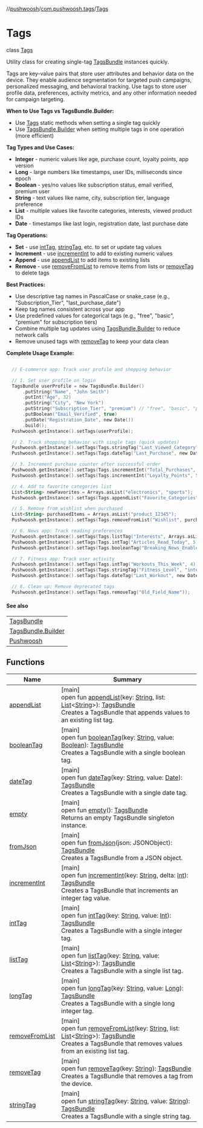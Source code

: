//[pushwoosh](../../../index.md)/[com.pushwoosh.tags](../index.md)/[Tags](index.md)

# Tags

class [Tags](index.md)

Utility class for creating single-tag [TagsBundle](../-tags-bundle/index.md) instances quickly. 

 Tags are key-value pairs that store user attributes and behavior data on the device. They enable audience segmentation for targeted push campaigns, personalized messaging, and behavioral tracking. Use tags to store user profile data, preferences, activity metrics, and any other information needed for campaign targeting. 

**When to Use Tags vs TagsBundle.Builder:**

- Use [Tags](index.md) static methods when setting a single tag quickly
- Use [TagsBundle.Builder](../-tags-bundle/-builder/index.md) when setting multiple tags in one operation (more efficient)

**Tag Types and Use Cases:**

- **Integer** - numeric values like age, purchase count, loyalty points, app version
- **Long** - large numbers like timestamps, user IDs, milliseconds since epoch
- **Boolean** - yes/no values like subscription status, email verified, premium user
- **String** - text values like name, city, subscription tier, language preference
- **List** - multiple values like favorite categories, interests, viewed product IDs
- **Date** - timestamps like last login, registration date, last purchase date

**Tag Operations:**

- **Set** - use [intTag](int-tag.md), [stringTag](string-tag.md), etc. to set or update tag values
- **Increment** - use [incrementInt](increment-int.md) to add to existing numeric values
- **Append** - use [appendList](append-list.md) to add items to existing lists
- **Remove** - use [removeFromList](remove-from-list.md) to remove items from lists or [removeTag](remove-tag.md) to delete tags

**Best Practices:**

- Use descriptive tag names in PascalCase or snake_case (e.g., &quot;Subscription_Tier&quot;, &quot;last_purchase_date&quot;)
- Keep tag names consistent across your app
- Use predefined values for categorical tags (e.g., &quot;free&quot;, &quot;basic&quot;, &quot;premium&quot; for subscription tiers)
- Combine multiple tag updates using [TagsBundle.Builder](../-tags-bundle/-builder/index.md) to reduce network calls
- Remove unused tags with [removeTag](remove-tag.md) to keep your data clean

**Complete Usage Example:**

```kotlin

  // E-commerce app: Track user profile and shopping behavior

  // 1. Set user profile on login
  TagsBundle userProfile = new TagsBundle.Builder()
      .putString("Name", "John Smith")
      .putInt("Age", 32)
      .putString("City", "New York")
      .putString("Subscription_Tier", "premium") // "free", "basic", "premium"
      .putBoolean("Email_Verified", true)
      .putDate("Registration_Date", new Date())
      .build();
  Pushwoosh.getInstance().setTags(userProfile);

  // 2. Track shopping behavior with single tags (quick updates)
  Pushwoosh.getInstance().setTags(Tags.stringTag("Last_Viewed_Category", "electronics"));
  Pushwoosh.getInstance().setTags(Tags.dateTag("Last_Purchase", new Date()));

  // 3. Increment purchase counter after successful order
  Pushwoosh.getInstance().setTags(Tags.incrementInt("Total_Purchases", 1));
  Pushwoosh.getInstance().setTags(Tags.incrementInt("Loyalty_Points", 50));

  // 4. Add to favorite categories list
  List<String> newFavorites = Arrays.asList("electronics", "sports");
  Pushwoosh.getInstance().setTags(Tags.appendList("Favorite_Categories", newFavorites));

  // 5. Remove from wishlist when purchased
  List<String> purchasedItems = Arrays.asList("product_12345");
  Pushwoosh.getInstance().setTags(Tags.removeFromList("Wishlist", purchasedItems));

  // 6. News app: Track reading preferences
  Pushwoosh.getInstance().setTags(Tags.listTag("Interests", Arrays.asList("technology", "business", "sports")));
  Pushwoosh.getInstance().setTags(Tags.intTag("Articles_Read_Today", 5));
  Pushwoosh.getInstance().setTags(Tags.booleanTag("Breaking_News_Enabled", true));

  // 7. Fitness app: Track user activity
  Pushwoosh.getInstance().setTags(Tags.intTag("Workouts_This_Week", 4));
  Pushwoosh.getInstance().setTags(Tags.stringTag("Fitness_Level", "intermediate"));
  Pushwoosh.getInstance().setTags(Tags.dateTag("Last_Workout", new Date()));

  // 8. Clean up: Remove deprecated tags
  Pushwoosh.getInstance().setTags(Tags.removeTag("Old_Field_Name"));

```

#### See also

| |
|---|
| [TagsBundle](../-tags-bundle/index.md) |
| [TagsBundle.Builder](../-tags-bundle/-builder/index.md) |
| [Pushwoosh](../../com.pushwoosh/-pushwoosh/set-tags.md) |

## Functions

| Name | Summary |
|---|---|
| [appendList](append-list.md) | [main]<br>open fun [appendList](append-list.md)(key: [String](https://developer.android.com/reference/kotlin/java/lang/String.html), list: [List](https://developer.android.com/reference/kotlin/java/util/List.html)&lt;[String](https://developer.android.com/reference/kotlin/java/lang/String.html)&gt;): [TagsBundle](../-tags-bundle/index.md)<br>Creates a TagsBundle that appends values to an existing list tag. |
| [booleanTag](boolean-tag.md) | [main]<br>open fun [booleanTag](boolean-tag.md)(key: [String](https://developer.android.com/reference/kotlin/java/lang/String.html), value: [Boolean](https://kotlinlang.org/api/latest/jvm/stdlib/kotlin-stdlib/kotlin/-boolean/index.html)): [TagsBundle](../-tags-bundle/index.md)<br>Creates a TagsBundle with a single boolean tag. |
| [dateTag](date-tag.md) | [main]<br>open fun [dateTag](date-tag.md)(key: [String](https://developer.android.com/reference/kotlin/java/lang/String.html), value: [Date](https://developer.android.com/reference/kotlin/java/util/Date.html)): [TagsBundle](../-tags-bundle/index.md)<br>Creates a TagsBundle with a single date tag. |
| [empty](empty.md) | [main]<br>open fun [empty](empty.md)(): [TagsBundle](../-tags-bundle/index.md)<br>Returns an empty TagsBundle singleton instance. |
| [fromJson](from-json.md) | [main]<br>open fun [fromJson](from-json.md)(json: JSONObject): [TagsBundle](../-tags-bundle/index.md)<br>Creates a TagsBundle from a JSON object. |
| [incrementInt](increment-int.md) | [main]<br>open fun [incrementInt](increment-int.md)(key: [String](https://developer.android.com/reference/kotlin/java/lang/String.html), delta: [Int](https://kotlinlang.org/api/latest/jvm/stdlib/kotlin-stdlib/kotlin/-int/index.html)): [TagsBundle](../-tags-bundle/index.md)<br>Creates a TagsBundle that increments an integer tag value. |
| [intTag](int-tag.md) | [main]<br>open fun [intTag](int-tag.md)(key: [String](https://developer.android.com/reference/kotlin/java/lang/String.html), value: [Int](https://kotlinlang.org/api/latest/jvm/stdlib/kotlin-stdlib/kotlin/-int/index.html)): [TagsBundle](../-tags-bundle/index.md)<br>Creates a TagsBundle with a single integer tag. |
| [listTag](list-tag.md) | [main]<br>open fun [listTag](list-tag.md)(key: [String](https://developer.android.com/reference/kotlin/java/lang/String.html), value: [List](https://developer.android.com/reference/kotlin/java/util/List.html)&lt;[String](https://developer.android.com/reference/kotlin/java/lang/String.html)&gt;): [TagsBundle](../-tags-bundle/index.md)<br>Creates a TagsBundle with a single list tag. |
| [longTag](long-tag.md) | [main]<br>open fun [longTag](long-tag.md)(key: [String](https://developer.android.com/reference/kotlin/java/lang/String.html), value: [Long](https://kotlinlang.org/api/latest/jvm/stdlib/kotlin-stdlib/kotlin/-long/index.html)): [TagsBundle](../-tags-bundle/index.md)<br>Creates a TagsBundle with a single long integer tag. |
| [removeFromList](remove-from-list.md) | [main]<br>open fun [removeFromList](remove-from-list.md)(key: [String](https://developer.android.com/reference/kotlin/java/lang/String.html), list: [List](https://developer.android.com/reference/kotlin/java/util/List.html)&lt;[String](https://developer.android.com/reference/kotlin/java/lang/String.html)&gt;): [TagsBundle](../-tags-bundle/index.md)<br>Creates a TagsBundle that removes values from an existing list tag. |
| [removeTag](remove-tag.md) | [main]<br>open fun [removeTag](remove-tag.md)(key: [String](https://developer.android.com/reference/kotlin/java/lang/String.html)): [TagsBundle](../-tags-bundle/index.md)<br>Creates a TagsBundle that removes a tag from the device. |
| [stringTag](string-tag.md) | [main]<br>open fun [stringTag](string-tag.md)(key: [String](https://developer.android.com/reference/kotlin/java/lang/String.html), value: [String](https://developer.android.com/reference/kotlin/java/lang/String.html)): [TagsBundle](../-tags-bundle/index.md)<br>Creates a TagsBundle with a single string tag. |
